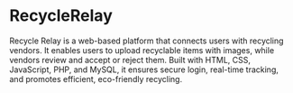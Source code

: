 # RecycleRelay
Recycle Relay is a web-based platform that connects users with recycling vendors. It enables users to upload recyclable items with images, while vendors review and accept or reject them. Built with HTML, CSS, JavaScript, PHP, and MySQL, it ensures secure login, real-time tracking, and promotes efficient, eco-friendly recycling.
